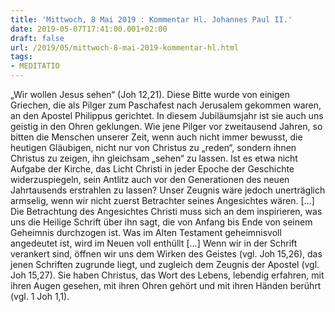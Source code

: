 ```yaml
---
title: 'Mittwoch, 8 Mai 2019 : Kommentar Hl. Johannes Paul II.'
date: 2019-05-07T17:41:00.001+02:00
draft: false
url: /2019/05/mittwoch-8-mai-2019-kommentar-hl.html
tags: 
- MEDITATIO
---
```


„Wir wollen Jesus sehen“ (Joh 12,21). Diese Bitte wurde von einigen Griechen, die als Pilger zum Paschafest nach Jerusalem gekommen waren, an den Apostel Philippus gerichtet. In diesem Jubiläumsjahr ist sie auch uns geistig in den Ohren geklungen. Wie jene Pilger vor zweitausend Jahren, so bitten die Menschen unserer Zeit, wenn auch nicht immer bewusst, die heutigen Gläubigen, nicht nur von Christus zu „reden“, sondern ihnen Christus zu zeigen, ihn gleichsam „sehen“ zu lassen. Ist es etwa nicht Aufgabe der Kirche, das Licht Christi in jeder Epoche der Geschichte widerzuspiegeln, sein Antlitz auch vor den Generationen des neuen Jahrtausends erstrahlen zu lassen? Unser Zeugnis wäre jedoch unerträglich armselig, wenn wir nicht zuerst Betrachter seines Angesichtes wären. \[…\] Die Betrachtung des Angesichtes Christi muss sich an dem inspirieren, was uns die Heilige Schrift über ihn sagt, die von Anfang bis Ende von seinem Geheimnis durchzogen ist. Was im Alten Testament geheimnisvoll angedeutet ist, wird im Neuen voll enthüllt \[…\] Wenn wir in der Schrift verankert sind, öffnen wir uns dem Wirken des Geistes (vgl. Joh 15,26), das jenen Schriften zugrunde liegt, und zugleich dem Zeugnis der Apostel (vgl. Joh 15,27). Sie haben Christus, das Wort des Lebens, lebendig erfahren, mit ihren Augen gesehen, mit ihren Ohren gehört und mit ihren Händen berührt (vgl. 1 Joh 1,1).